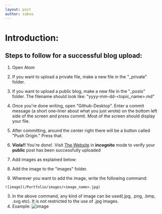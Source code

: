 ```yaml
---
layout: post
author: sabna
---
```


# Introduction:  

## Steps to follow for a successful blog upload:

1. Open Atom
2. If you want to upload a private file, make a new file in the "\_private" folder.  
3. If you want to upload a public blog, make a new file in the "\_posts" folder. The filename should look like: "yyyy-mm-dd-<topic_name>.md"
4. Once you're done writing, open "Github-Desktop". Enter a commit message (a short one-liner about what you just wrote) on the bottom left side of the screen and press commit. Most of the screen should display your file.
5. After committing, around the center right there will be a button called "Push Origin." Press that.
6. **Viola!!** You're done!. Visit [The Website](https://ssabna.github.io/Portfolio) in **incognito** mode to verify your **public** post has been successfully uploaded

7. Add images as explained below:
  1. Add the image to the "images" folder.
  2. Wherever you want to add the image, write the following command:  
  ```
  ![image](/Portfolio/images/<image_name>.jpg)
  ```
  3. In the above command, any kind of image can be used(.jpg, .png, .bmp, .svg etc). It is not restricted to the use of .jpg images.
  4. Example: ![image](/Portfolio/images/guitar.jpg)
